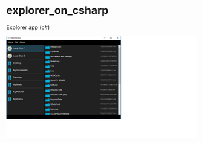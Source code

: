 # explorer_on_csharp
Explorer app (c#)

![alt text](https://github.com/HelenShy/explorer_on_csharp/blob/master/sample.png)
